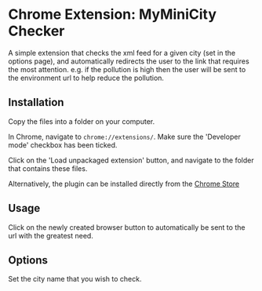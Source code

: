 Chrome Extension: MyMiniCity Checker
====================================================

A simple extension that checks the xml feed for a given city (set in the options page), and automatically redirects the user to the link that requires the most attention. e.g. if the pollution is high then the user will be sent to the environment url to help reduce the pollution.

## Installation

Copy the files into a folder on your computer.

In Chrome, navigate to `chrome://extensions/`. Make sure the 'Developer mode' checkbox has been ticked.

Click on the 'Load unpackaged extension' button, and navigate to the folder that contains these files.

Alternatively, the plugin can be installed directly from the <a href="https://chrome.google.com/webstore/detail/external-followed-link-hi/ldppbkmjichlgoknicpibbekkajojclb">Chrome Store</a>

## Usage

Click on the newly created browser button to automatically be sent to the url with the greatest need.

## Options

Set the city name that you wish to check.
